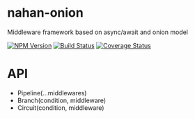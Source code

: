 # nahan-onion

Middleware framework based on async/await and onion model

[![NPM Version][npm-image]][npm-url]
[![Build Status][travis-ci-image]][travis-ci-url]
[![Coverage Status][coveralls-image]][coveralls-url]

[npm-image]: https://img.shields.io/npm/v/nahan-onion.svg
[npm-url]: https://www.npmjs.com/package/nahan-onion
[travis-ci-image]: https://travis-ci.org/nahanjs/nahan-onion.svg?branch=master
[travis-ci-url]: https://travis-ci.org/nahanjs/nahan-onion
[coveralls-image]: https://coveralls.io/repos/github/nahanjs/nahan-onion/badge.svg?branch=master
[coveralls-url]: https://coveralls.io/github/nahanjs/nahan-onion?branch=master

# API

+ Pipeline(...middlewares)
+ Branch(condition, middleware)
+ Circuit(condition, middleware)
